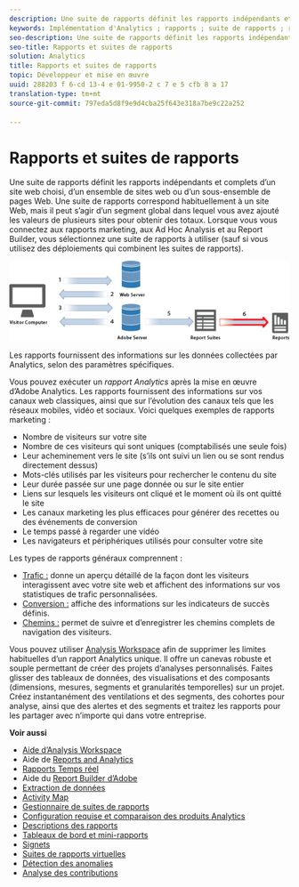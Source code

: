 ```yaml
---
description: Une suite de rapports définit les rapports indépendants et complets d’un site web choisi, d’un ensemble de sites web ou d’un sous-ensemble de pages Web. Une suite de rapports correspond habituellement à un site Web, mais il peut s’agir d’un segment global dans lequel vous avez ajouté les valeurs de plusieurs sites pour obtenir des totaux. Lorsque vous vous connectez aux rapports marketing, aux Ad Hoc Analysis et au Report Builder, vous sélectionnez une suite de rapports à utiliser (sauf si vous utilisez des déploiements qui combinent les suites de rapports).
keywords: Implémentation d'Analytics ; rapports ; suite de rapports ; rapport d'analyse ; global segment ; cumul ; cumuls ; combiner des suites de rapports ; trafic ; conversion ; chemin
seo-description: Une suite de rapports définit les rapports indépendants et complets d’un site web choisi, d’un ensemble de sites web ou d’un sous-ensemble de pages Web. Une suite de rapports correspond habituellement à un site Web, mais il peut s’agir d’un segment global dans lequel vous avez ajouté les valeurs de plusieurs sites pour obtenir des totaux. Lorsque vous vous connectez aux rapports marketing, aux Ad Hoc Analysis et au Report Builder, vous sélectionnez une suite de rapports à utiliser (sauf si vous utilisez des déploiements qui combinent les suites de rapports).
seo-title: Rapports et suites de rapports
solution: Analytics
title: Rapports et suites de rapports
topic: Développeur et mise en œuvre
uuid: 288203 f 6-cd 13-4 e 01-9950-2 c 7 e 5 cfb 8 a 17
translation-type: tm+mt
source-git-commit: 797eda5d8f9e9d4cba25f643e318a7be9c22a252

---
```



# Rapports et suites de rapports

Une suite de rapports définit les rapports indépendants et complets d’un site web choisi, d’un ensemble de sites web ou d’un sous-ensemble de pages Web. Une suite de rapports correspond habituellement à un site Web, mais il peut s’agir d’un segment global dans lequel vous avez ajouté les valeurs de plusieurs sites pour obtenir des totaux. Lorsque vous vous connectez aux rapports marketing, aux Ad Hoc Analysis et au Report Builder, vous sélectionnez une suite de rapports à utiliser (sauf si vous utilisez des déploiements qui combinent les suites de rapports).

![](assets/how-data-is-collected-6.png)

Les rapports fournissent des informations sur les données collectées par Analytics, selon des paramètres spécifiques.

Vous pouvez exécuter un *rapport Analytics* après la mise en œuvre d’Adobe Analytics. Les rapports fournissent des informations sur vos canaux web classiques, ainsi que sur l’évolution des canaux tels que les réseaux mobiles, vidéo et sociaux. Voici quelques exemples de rapports marketing :

* Nombre de visiteurs sur votre site
* Nombre de ces visiteurs qui sont uniques (comptabilisés une seule fois)
* Leur acheminement vers le site (s’ils ont suivi un lien ou se sont rendus directement dessus)
* Mots-clés utilisés par les visiteurs pour rechercher le contenu du site
* Leur durée passée sur une page donnée ou sur le site entier
* Liens sur lesquels les visiteurs ont cliqué et le moment où ils ont quitté le site
* Les canaux marketing les plus efficaces pour générer des recettes ou des événements de conversion
* Le temps passé à regarder une vidéo
* Les navigateurs et périphériques utilisés pour consulter votre site

Les types de rapports généraux comprennent :

* [Trafic :](https://marketing.adobe.com/resources/help/en_US/reference/reports_traffic.html) donne un aperçu détaillé de la façon dont les visiteurs interagissent avec votre site web et affichent des informations sur vos statistiques de trafic personnalisées.
* [Conversion :](https://marketing.adobe.com/resources/help/en_US/reference/reports_conversion.html) affiche des informations sur les indicateurs de succès définis.
* [Chemins :](https://marketing.adobe.com/resources/help/en_US/reference/reports_paths.html) permet de suivre et d’enregistrer les chemins complets de navigation des visiteurs.

Vous pouvez utiliser [Analysis Workspace](https://marketing.adobe.com/resources/help/en_US/analytics/analysis-workspace/) afin de supprimer les limites habituelles d’un rapport Analytics unique. Il offre un canevas robuste et souple permettant de créer des projets d’analyses personnalisés. Faites glisser des tableaux de données, des visualisations et des composants (dimensions, mesures, segments et granularités temporelles) sur un projet. Créez instantanément des ventilations et des segments, des cohortes pour analyse, ainsi que des alertes et des segments et traitez les rapports pour les partager avec n’importe qui dans votre entreprise.

<p class="head"> <b>Voir aussi</b> </p>

* [Aide d’Analysis Workspace](https://marketing.adobe.com/resources/help/en_US/analytics/analysis-workspace/)
* Aide de [Reports and Analytics](https://marketing.adobe.com/resources/help/en_US/sc/user/)
* [Rapports Temps réel](https://marketing.adobe.com/resources/help/en_US/reference/realtime.html)
* Aide du [Report Builder d’Adobe](https://marketing.adobe.com/resources/help/en_US/arb/)
* [Extraction de données](https://marketing.adobe.com/resources/help/en_US/sc/user/data_extract.html)
* [Activity Map](https://marketing.adobe.com/resources/help/en_US/analytics/activitymap/)
* [Gestionnaire de suites de rapports](https://marketing.adobe.com/resources/help/en_US/reference/report_suites_admin.html)
* [Configuration requise et comparaison des produits Analytics](https://marketing.adobe.com/resources/help/en_US/reference/analytics-product-comparison.html)
* [Descriptions des rapports](https://marketing.adobe.com/resources/help/en_US/reference/reports_descriptions.html)
* [Tableaux de bord et mini-rapports](https://marketing.adobe.com/resources/help/en_US/sc/user/dashboard.html)
* [Signets](https://marketing.adobe.com/resources/help/en_US/insight/client/c_bookmark_about.html)
* [Suites de rapports virtuelles](https://marketing.adobe.com/resources/help/en_US/reference/virtual-report-suites.html)
* [Détection des anomalies](https://marketing.adobe.com/resources/help/en_US/arb/anomaly_detection.html)
* [Analyse des contributions](https://marketing.adobe.com/resources/help/en_US/analytics/contribution/ca_main.html)

